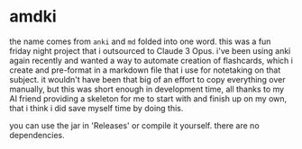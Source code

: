 # amdki

the name comes from `anki` and `md` folded into one word. this was a fun friday night project
that i outsourced to Claude 3 Opus. i've been using anki again recently and wanted a way to 
automate creation of flashcards, which i create and pre-format in a markdown file that i use 
for notetaking on that subject. it wouldn't have been that big of an effort to copy everything 
over manually, but this was short enough in development time, all thanks to my AI friend 
providing a skeleton for me to start with and finish up on my own, that i think i did save 
myself time by doing this.

you can use the jar in 'Releases' or compile it yourself. there are no dependencies.